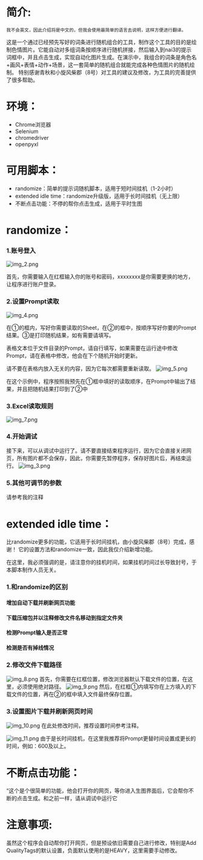 # 简介:

    我不会英文，因此介绍将是中文的，但我会使用最简单的语言去说明，这样方便进行翻译。

这是一个通过已经预先写好的词条进行随机组合的工具，制作这个工具的目的是绘制色情图片。它能自动对多组词条按顺序进行随机拼接，然后输入到nai3的提示词框中，并且点击生成，实现自动化图片生成。在演示中，我组合的词条是角色名+画风+表情+动作+场景，这一套简单的随机组合就能完成各种色情图片的随机绘制。
特别感谢青秋和小旋风柴郡（8号）对工具的建议及修改，为工具的完善提供了很多帮助。

# 环境：
* Chrome浏览器
* Selenium 
* chromedriver
* openpyxl

# 可用脚本：
* randomize：简单的提示词随机脚本，适用于短时间挂机（1-2小时）
* extended idle time：randomize升级版，适用于长时间挂机（无上限）
* 不断点击功能：不停的帮你点击生成，适用于平时生图

# randomize：

### 1.账号登入

![img_2.png](img_2.png)

首先，你需要输入在红框输入你的账号和密码，xxxxxxxx是你需要更换的地方，让程序进行账户登录。
### 2.设置Prompt读取

![img_4.png](img_4.png)

在①的框内，写好你需要读取的Sheet，在②的框中，按顺序写好你要的Prompt结果。③是打印随机结果，如有需要请填写。

表格文本位于文件目录的Prompt，请自行填写，如果需要在运行途中修改Prompt，请在表格中修改，他会在下个随机开始时更新。

请不要在表格内放入无关的内容，因为它每次都需要重新读取。
![img_5.png](img_5.png)

在这个示例中，程序按照我预先在①框中填好的读取顺序，在Prompt中输出了结果，并且把随机结果打印到了②中

### 3.Excel读取规则
![img_7.png](img_7.png)

### 4.开始调试
接下来，可以从调试中运行了。请不要直接结束程序运行，因为它会直接关闭网页，所有图片都不会保存，因此，你需要先暂停程序，保存好图片后，再结束运行。 
![img_3.png](img_3.png)

### 5.其他可调节的参数
请参考我的注释

# extended idle time：
比randomize更多的功能，它适用于长时间挂机，由小旋风柴郡（8号）完成，感谢！
它的设置方法和randomize一致，因此我仅介绍新增功能。

在这里，我必须强调的是，请注意你的挂机时间，如果挂机时间过长导致封号，于本脚本制作人员无关。
### 1.和randomize的区别
#### 增加自动下载并刷新网页功能
#### 下载压缩包并以注释修改文件名移动到指定文件夹
#### 检测Prompt输入是否正常
#### 检测是否有掉线情况

### 2.修改文件下载路径
![img_8.png](img_8.png)
首先，你需要在红框位置，修改浏览器默认下载文件的位置，在这里，必须使用绝对路径。
![img_9.png](img_9.png)
然后，在红框①内填写你在上方填入的下载文件的位置，再在②的框中填入文件最终保存位置。

### 3.设置图片下载并刷新网页时间
![img_10.png](img_10.png)
在此处修改时间，推荐设置时间参考注释。

![img_11.png](img_11.png)
由于是长时间挂机，在这里我推荐将Prompt更替时间设置成更长的时间，例如：600及以上。

# 不断点击功能：

“这个是个很简单的功能，他会打开你的网页，等你进入生图界面后，它会帮你不断的点击生成。和之前一样，请从调试中运行它

# 注意事项:

虽然这个程序会自动帮你打开网页，但是预设依旧需要自己进行修改，特别是Add QualityTags的默认设置，负面默认使用的是HEAVY，这里需要手动修改。  


